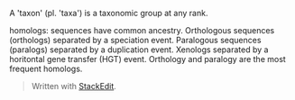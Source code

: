 A 'taxon' (pl. 'taxa') is a taxonomic group at any rank.

homologs: sequences have common ancestry.
Orthologous sequences (orthologs) separated by a speciation event.
Paralogous sequences (paralogs) separated by a duplication event.
Xenologs separated by a horitontal gene transfer (HGT) event.
Orthology and paralogy are the most frequent homologs.

> Written with [StackEdit](https://stackedit.io/).
<!--stackedit_data:
eyJoaXN0b3J5IjpbLTcyMTU1NTY5MywtNDMxMzA4MDYwLDIwND
Q5ODU2ODcsNzMwOTk4MTE2XX0=
-->
